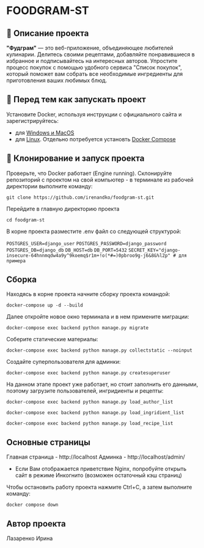 # FOODGRAM-ST
## :ice_cream: Описание проекта
**"Фудграм"** — это веб-приложение, объединяющее любителей кулинарии. Делитесь своими рецептами, добавляйте понравившиеся в избранное и подписывайтесь на интересных авторов. Упростите процесс покупок с помощью удобного сервиса "Список покупок", который поможет вам собрать все необходимые ингредиенты для приготовления ваших любимых блюд.

## :dizzy: Перед тем как запускать проект
Установите Docker, используя инструкции с официального сайта и зарегистрируйтесь:
* для [Windows и MacOS](https://www.docker.com/products/docker-desktop/)
* для [Linux](https://docs.docker.com/engine/install/ubuntu/). Отдельно потребуется установть [Docker Compose](https://docs.docker.com/compose/install/)

## :rocket: Клонирование и запуск проекта
Проверьте, что Docker работает (Engine running).
Склонируйте репозиторий с проектом на свой компьютер - в терминале из рабочей директории выполните команду:
```
git clone https://github.com/irenandko/foodgram-st.git
```
Перейдите в главную директорию проекта
```
cd foodgram-st
```
В корне проекта разместите .env файл со следующей структурой:

```POSTGRES_USER=django_user```
```POSTGRES_PASSWORD=django_password```
```POSTGRES_DB=django_db```
```DB_HOST=db```
```DB_PORT=5432```
```SECRET_KEY="django-insecure-64hnnmqdw4a9y^9koemq$r1m+!o(*#=)0pbroo9g-j6&8&%l2p" # для примера```

## Сборка 
Находясь в корне проекта начните сборку проекта командой:
```
docker-compose up -d --build
```

Далее откройте новое окно терминала и в нем примените миграции:
```
docker-compose exec backend python manage.py migrate
```

Соберите статические материалы:
```
docker-compose exec backend python manage.py collectstatic --noinput
```

Создайте суперпользователя для админки:
```
docker-compose exec backend python manage.py createsuperuser
```

На данном этапе проект уже работает, но стоит заполнить его данными, поэтому загрузите пользователей, ингридиенты и рецепты:
```
docker-compose exec backend python manage.py load_author_list
```
```
docker-compose exec backend python manage.py load_ingridient_list
```
```
docker-compose exec backend python manage.py load_recipe_list
```

## Основные страницы
Главная страница - http://localhost
Админка - http://localhost/admin/

* Если Вам отображается приветствие Nginx, попробуйте открыть сайт в режиме Инкогнито (возможен остаточный кэш страниц)

Чтобы остановить работу проекта нажмите Ctrl+C, а затем выполните команду:
```
docker compose down
```

## Автор проекта
Лазаренко Ирина

